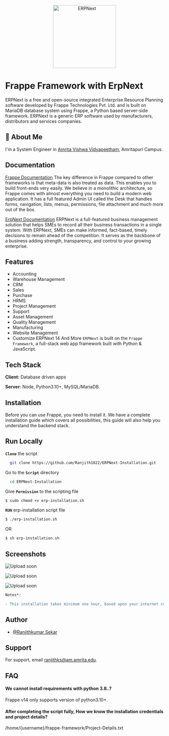 <p align="center">
  <img width="200" src="https://raw.githubusercontent.com/frappe/erpnext/develop/erpnext/public/images/erpnext-logo.png" alt="ERPNext">
  </p>
  
# Frappe Framework with ErpNext

ERPNext is a free and open-source integrated Enterprise Resource Planning software developed by Frappe Technologies Pvt. Ltd. and is built on MariaDB database system using Frappe, a Python based server-side framework. ERPNext is a generic ERP software used by manufacturers, distributors and services companies.


## 🚀 About Me
I'm a System Engineer in [Amrita Vishwa Vidyapeetham](https://www.amrita.edu/),
Amritapuri Campus.


## Documentation

[Frappe Documentation](https://frappeframework.com/docs/v13/user/en/introduction)
 The key difference in Frappe compared to other frameworks is that meta-data is also treated as data. This enables you to build front-ends very easily. We believe in a monolithic architecture, so Frappe comes with almost everything you need to build a modern web application. It has a full featured Admin UI called the Desk that handles forms, navigation, lists, menus, permissions, file attachment and much more out of the box.

[ErpNext Documentation](https://docs.erpnext.com/docs/v13/user/manual/en/introduction)
ERPNext is a full-featured business management solution that helps SMEs to record all their business transactions in a single system. With ERPNext, SMEs can make informed, fact-based, timely decisions to remain ahead of the competition. It serves as the backbone of a business adding strength, transparency, and control to your growing enterprise.


## Features

- Accounting
- Warehouse Management
- CRM
- Sales
- Purchase
- HRMS
- Project Management
- Support
- Asset Management
- Quality Management
- Manufacturing
- Website Management
- Customize ERPNext 14 And More
 ```ERPNext``` is built on the ```Frappe Framework```, a full-stack web app framework built with Python & JavaScript.


## Tech Stack

**Client:** Database driven apps

**Server:** Node, Python3.10+, MySQL/MariaDB.


## Installation

Before you can use Frappe, you need to install it. We have a complete installation guide which covers all possibilities, this guide will also help you understand the backend stack.

    
## Run Locally

<strong>```Clone```</strong> the script

```bash
  git clone https://github.com/Ranjith1022/ERPNext-Installation.git
```

Go to the <strong>```Script```</strong> directory

```bash
  cd ERPNext-Installation
```

Give <strong>```Permission```</strong> to the scripting file

```bash
$ sudo chmod +x erp-installation.sh
```

<strong>```RUN```</strong> erp-installation script file

```bash
$ ./erp-installation.sh
```

OR 

```bash
$ sh erp-installation.sh
```


## Screenshots

![Upload soon](https://via.placeholder.com/468x300?text=App+Screenshot+Here)

![Upload soon](https://via.placeholder.com/468x300?text=App+Screenshot+Here)

![Upload soon](https://via.placeholder.com/468x300?text=App+Screenshot+Here)


```diff
Notes*:

- This installation takes minimum one hour, based upon your internet connection

```

## Author

- [@Ranjithkumar Sekar](https://www.github.com/Ranjith1022)


## Support

For support, email ranjithks@am.amrita.edu.


## FAQ

#### We cannot install requirements with python 3.8..?

Frappe v14 only supports version of python3.10+.

#### After completing the script fully, How we know the installation credentials and project details?

/home/{username}/frappe-framework/Project-Details.txt
